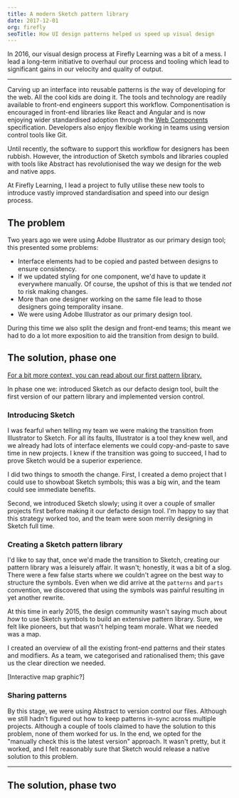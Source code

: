 ```yaml
---
title: A modern Sketch pattern library
date: 2017-12-01
org: firefly
seoTitle: How UI design patterns helped us speed up visual design
---
```

In 2016, our visual design process at Firefly Learning was a bit of a mess.  I lead a long-term initiative to overhaul our process and tooling which lead to significant gains in our velocity and quality of output.

---

Carving up an interface into reusable patterns is *the* way of developing for the web. All the cool kids are doing it. The tools and technology are readily available to front-end engineers support this workflow. Componentisation is encouraged in front-end libraries like React and Angular and is now enjoying wider standardised adoption through the [Web Components](https://www.w3.org/standards/techs/components#w3c_all) specification. Developers also enjoy flexible working in teams using version control tools like Git.

Until recently, the software to support this workflow for designers has been rubbish. However, the introduction of Sketch symbols and libraries coupled with tools like Abstract has revolutionised the way we design for the web and native apps.

At Firefly Learning, I lead a project to fully utilise these new tools to introduce vastly improved standardisation and speed into our design process.

## The problem

Two years ago we were using Adobe Illustrator as our primary design tool; this presented some problems:

*  Interface elements had to be copied and pasted between designs to ensure consistency.
*  If we updated styling for one component, we'd have to update it everywhere manually. Of course, the upshot of this is that we tended *not* to risk making changes. 
*  More than one designer working on the same file lead to those designers going temporality insane.
*  We were using Adobe Illustrator as our primary design tool.

During this time we also split the design and front-end teams; this meant we had to do a lot more exposition to aid the transition from design to build.

## The solution, phase one

[For a bit more context, you can read about our first pattern library.](/articles/5/)

In phase one we: introduced Sketch as our defacto design tool, built the first version of our pattern library and implemented version control.

### Introducing Sketch

I was fearful when telling my team we were making the transition from Illustrator to Sketch. For all its faults, Illustrator is a tool they knew well, and we already had lots of interface elements we could copy-and-paste to save time in new projects. I knew if the transition was going to succeed, I had to prove Sketch would be a superior experience. 

I did two things to smooth the change. First, I created a demo project that I could use to showboat Sketch symbols; this was a big win, and the team could see immediate benefits. 

Second, we introduced Sketch slowly; using it over a couple of smaller projects first before making it our defacto design tool. I'm happy to say that this strategy worked too, and the team were soon merrily designing in Sketch full time.

### Creating a Sketch pattern library

I'd like to say that, once we'd made the transition to Sketch, creating our pattern library was a leisurely affair. It wasn't; honestly, it was a bit of a slog. There were a few false starts where we couldn't agree on the best way to structure the symbols. Even when we did arrive at the `patterns` and `parts` convention, we discovered that using the symbols was painful resulting in yet another rewrite.

At this time in early 2015, the design community wasn't saying much about *how* to use Sketch symbols to build an extensive pattern library. Sure, we felt like pioneers, but that wasn't helping team morale. What we needed was a map.

I created an overview of all the existing front-end patterns and their states and modifiers. As a team, we categorised and rationalised them; this gave us the clear direction we needed.

[Interactive map graphic?]

### Sharing patterns

By this stage, we were using Abstract to version control our files. Although we still hadn't figured out how to keep patterns in-sync across multiple projects. Although a couple of tools claimed to have the solution to this problem, none of them worked for us. In the end, we opted for the "manually check this is the latest version" approach. It wasn't pretty, but it worked, and I felt reasonably sure that Sketch would release a native solution to this problem.

---

## The solution, phase two
